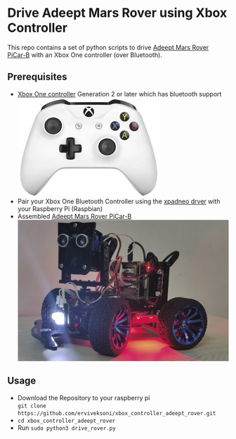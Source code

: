 # Drive Adeept Mars Rover using Xbox Controller

This repo contains a set of python scripts to drive [Adeept Mars Rover PiCar-B](https://www.adeept.com/adeept-mars-rover-picar-b-wifi-smart-robot-car-kit-for-raspberry-pi-3-model-b-b-2b-speech-recognition-opencv-target-tracking-stem-kit_p0117_s0030.html) with an Xbox One controller (over Bluetooth).

## Prerequisites

- [Xbox One controller](https://www.microsoft.com/en-us/p/xbox-wireless-controller/8t2d538wc7mn?cid=msft_web_collection&activetab=pivot%3aoverviewtab) Generation 2 or later which has bluetooth support
<br/>![Adeept Mars Rover PiCar-B](/images/controller.jpg)
- Pair your Xbox One Bluetooth Controller using the [xpadneo drver](https://github.com/atar-axis/xpadneo/tree/master/docs) with your Raspberry Pi (Raspbian)
- Assembled [Adeept Mars Rover PiCar-B](https://www.adeept.com/adeept-mars-rover-picar-b-wifi-smart-robot-car-kit-for-raspberry-pi-3-model-b-b-2b-speech-recognition-opencv-target-tracking-stem-kit_p0117_s0030.html)
<br/>![Adeept Mars Rover PiCar-B](/images/rover.jpg)

## Usage

* Download the Repository to your raspberry pi  
  `git clone https://github.com/erviveksoni/xbox_controller_adeept_rover.git`
* `cd xbox_controller_adeept_rover`
* Run `sudo python3 drive_rover.py`
